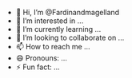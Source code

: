 - 👋 Hi, I’m @Fardinandmagelland
- 👀 I’m interested in ...
- 🌱 I’m currently learning ...
- 💞️ I’m looking to collaborate on ...
- 📫 How to reach me ...
- 😄 Pronouns: ...
- ⚡ Fun fact: ...

<!---
Fardinandmagelland/Fardinandmagelland is a ✨ special ✨ repository because its `README.md` (this file) appears on your GitHub profile.
You can click the Preview link to take a look at your changes.
--->
